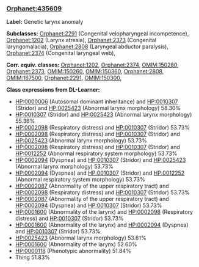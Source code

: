 
### [Orphanet:435609](http://www.orpha.net/ORDO/Orphanet_435609)
**Label:** Genetic larynx anomaly

**Subclasses:** [Orphanet:2291](http://www.orpha.net/ORDO/Orphanet_2291) (Congenital velopharyngeal incompetence), [Orphanet:1202](http://www.orpha.net/ORDO/Orphanet_1202) (Larynx atresia), [Orphanet:2373](http://www.orpha.net/ORDO/Orphanet_2373) (Congenital laryngomalacia), [Orphanet:2808](http://www.orpha.net/ORDO/Orphanet_2808) (Laryngeal abductor paralysis), [Orphanet:2374](http://www.orpha.net/ORDO/Orphanet_2374) (Congenital laryngeal web), 

**Corr. equiv. classes:** [Orphanet:1202](http://www.orpha.net/ORDO/Orphanet_1202), [Orphanet:2374](http://www.orpha.net/ORDO/Orphanet_2374), [OMIM:150280](http://purl.obolibrary.org/obo/OMIM_150280), [Orphanet:2373](http://www.orpha.net/ORDO/Orphanet_2373), [OMIM:150260](http://purl.obolibrary.org/obo/OMIM_150260), [OMIM:150360](http://purl.obolibrary.org/obo/OMIM_150360), [Orphanet:2808](http://www.orpha.net/ORDO/Orphanet_2808), [OMIM:167500](http://purl.obolibrary.org/obo/OMIM_167500), [Orphanet:2291](http://www.orpha.net/ORDO/Orphanet_2291), [OMIM:150300](http://purl.obolibrary.org/obo/OMIM_150300), 

**Class expressions from DL-Learner:**

- [HP:0000006](http://purl.obolibrary.org/obo/HP_0000006) (Autosomal dominant inheritance) and [HP:0010307](http://purl.obolibrary.org/obo/HP_0010307) (Stridor) and [HP:0025423](http://purl.obolibrary.org/obo/HP_0025423) (Abnormal larynx morphology) 58.30%
- [HP:0010307](http://purl.obolibrary.org/obo/HP_0010307) (Stridor) and [HP:0025423](http://purl.obolibrary.org/obo/HP_0025423) (Abnormal larynx morphology) 55.36%
- [HP:0002098](http://purl.obolibrary.org/obo/HP_0002098) (Respiratory distress) and [HP:0010307](http://purl.obolibrary.org/obo/HP_0010307) (Stridor) 53.73%
- [HP:0002098](http://purl.obolibrary.org/obo/HP_0002098) (Respiratory distress) and [HP:0010307](http://purl.obolibrary.org/obo/HP_0010307) (Stridor) and [HP:0025423](http://purl.obolibrary.org/obo/HP_0025423) (Abnormal larynx morphology) 53.73%
- [HP:0002098](http://purl.obolibrary.org/obo/HP_0002098) (Respiratory distress) and [HP:0010307](http://purl.obolibrary.org/obo/HP_0010307) (Stridor) and [HP:0012252](http://purl.obolibrary.org/obo/HP_0012252) (Abnormal respiratory system morphology) 53.73%
- [HP:0002094](http://purl.obolibrary.org/obo/HP_0002094) (Dyspnea) and [HP:0010307](http://purl.obolibrary.org/obo/HP_0010307) (Stridor) and [HP:0025423](http://purl.obolibrary.org/obo/HP_0025423) (Abnormal larynx morphology) 53.73%
- [HP:0002094](http://purl.obolibrary.org/obo/HP_0002094) (Dyspnea) and [HP:0010307](http://purl.obolibrary.org/obo/HP_0010307) (Stridor) and [HP:0012252](http://purl.obolibrary.org/obo/HP_0012252) (Abnormal respiratory system morphology) 53.73%
- [HP:0002087](http://purl.obolibrary.org/obo/HP_0002087) (Abnormality of the upper respiratory tract) and [HP:0002098](http://purl.obolibrary.org/obo/HP_0002098) (Respiratory distress) and [HP:0010307](http://purl.obolibrary.org/obo/HP_0010307) (Stridor) 53.73%
- [HP:0002087](http://purl.obolibrary.org/obo/HP_0002087) (Abnormality of the upper respiratory tract) and [HP:0002094](http://purl.obolibrary.org/obo/HP_0002094) (Dyspnea) and [HP:0010307](http://purl.obolibrary.org/obo/HP_0010307) (Stridor) 53.73%
- [HP:0001600](http://purl.obolibrary.org/obo/HP_0001600) (Abnormality of the larynx) and [HP:0002098](http://purl.obolibrary.org/obo/HP_0002098) (Respiratory distress) and [HP:0010307](http://purl.obolibrary.org/obo/HP_0010307) (Stridor) 53.73%
- [HP:0001600](http://purl.obolibrary.org/obo/HP_0001600) (Abnormality of the larynx) and [HP:0002094](http://purl.obolibrary.org/obo/HP_0002094) (Dyspnea) and [HP:0010307](http://purl.obolibrary.org/obo/HP_0010307) (Stridor) 53.73%
- [HP:0025423](http://purl.obolibrary.org/obo/HP_0025423) (Abnormal larynx morphology) 53.61%
- [HP:0001600](http://purl.obolibrary.org/obo/HP_0001600) (Abnormality of the larynx) 52.60%
- [HP:0000118](http://purl.obolibrary.org/obo/HP_0000118) (Phenotypic abnormality) 51.84%
- Thing 51.83%


